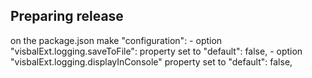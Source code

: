 ## Preparing release

on the package.json make
"configuration": 
    - option "visbalExt.logging.saveToFile": property set to "default": false,
    - option "visbalExt.logging.displayInConsole" property set to "default": false,
    